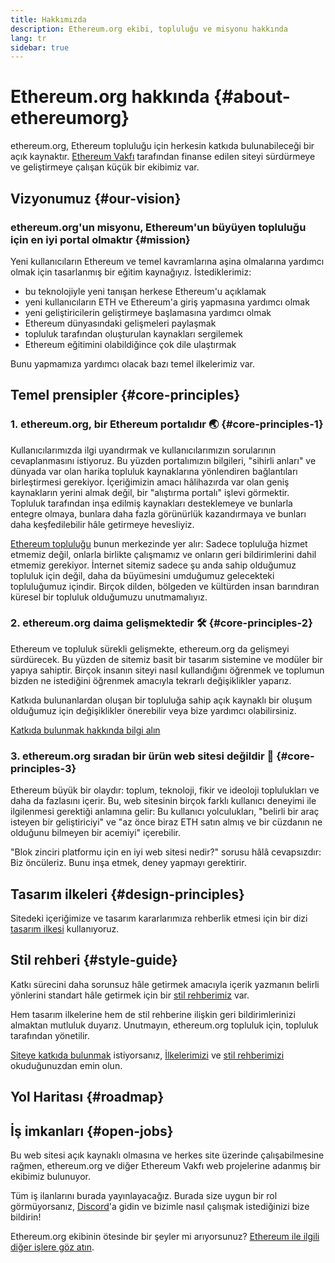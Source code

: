 ```yaml
---
title: Hakkımızda
description: Ethereum.org ekibi, topluluğu ve misyonu hakkında
lang: tr
sidebar: true
---
```


# Ethereum.org hakkında {#about-ethereumorg}

ethereum.org, Ethereum topluluğu için herkesin katkıda bulunabileceği bir açık kaynaktır. [Ethereum Vakfı](/foundation/) tarafından finanse edilen siteyi sürdürmeye ve geliştirmeye çalışan küçük bir ekibimiz var.

## Vizyonumuz {#our-vision}

### ethereum.org'un misyonu, Ethereum'un büyüyen topluluğu için en iyi portal olmaktır {#mission}

Yeni kullanıcıların Ethereum ve temel kavramlarına aşina olmalarına yardımcı olmak için tasarlanmış bir eğitim kaynağıyız. İstediklerimiz:

- bu teknolojiyle yeni tanışan herkese Ethereum'u açıklamak
- yeni kullanıcıların ETH ve Ethereum'a giriş yapmasına yardımcı olmak
- yeni geliştiricilerin geliştirmeye başlamasına yardımcı olmak
- Ethereum dünyasındaki gelişmeleri paylaşmak
- topluluk tarafından oluşturulan kaynakları sergilemek
- Ethereum eğitimini olabildiğince çok dile ulaştırmak

Bunu yapmamıza yardımcı olacak bazı temel ilkelerimiz var.

## Temel prensipler {#core-principles}

### 1. ethereum.org, bir Ethereum portalıdır 🌏 {#core-principles-1}

Kullanıcılarımızda ilgi uyandırmak ve kullanıcılarımızın sorularının cevaplanmasını istiyoruz. Bu yüzden portalımızın bilgileri, "sihirli anları" ve dünyada var olan harika topluluk kaynaklarına yönlendiren bağlantıları birleştirmesi gerekiyor. İçeriğimizin amacı hâlihazırda var olan geniş kaynakların yerini almak değil, bir "alıştırma portalı" işlevi görmektir. Topluluk tarafından inşa edilmiş kaynakları desteklemeye ve bunlarla entegre olmaya, bunlara daha fazla görünürlük kazandırmaya ve bunları daha keşfedilebilir hâle getirmeye hevesliyiz.

[Ethereum topluluğu](/community/) bunun merkezinde yer alır: Sadece topluluğa hizmet etmemiz değil, onlarla birlikte çalışmamız ve onların geri bildirimlerini dahil etmemiz gerekiyor. İnternet sitemiz sadece şu anda sahip olduğumuz topluluk için değil, daha da büyümesini umduğumuz gelecekteki topluluğumuz içindir. Birçok dilden, bölgeden ve kültürden insan barındıran küresel bir topluluk olduğumuzu unutmamalıyız.

### 2. ethereum.org daima gelişmektedir 🛠 {#core-principles-2}

Ethereum ve topluluk sürekli gelişmekte, ethereum.org da gelişmeyi sürdürecek. Bu yüzden de sitemiz basit bir tasarım sistemine ve modüler bir yapıya sahiptir. Birçok insanın siteyi nasıl kullandığını öğrenmek ve toplumun bizden ne istediğini öğrenmek amacıyla tekrarlı değişiklikler yaparız.

Katkıda bulunanlardan oluşan bir topluluğa sahip açık kaynaklı bir oluşum olduğumuz için değişiklikler önerebilir veya bize yardımcı olabilirsiniz.

[Katkıda bulunmak hakkında bilgi alın](/contributing/)

### 3. ethereum.org sıradan bir ürün web sitesi değildir 🦄 {#core-principles-3}

Ethereum büyük bir olaydır: toplum, teknoloji, fikir ve ideoloji toplulukları ve daha da fazlasını içerir. Bu, web sitesinin birçok farklı kullanıcı deneyimi ile ilgilenmesi gerektiği anlamına gelir: Bu kullanıcı yolculukları, "belirli bir araç isteyen bir geliştiriciyi" ve "az önce biraz ETH satın almış ve bir cüzdanın ne olduğunu bilmeyen bir acemiyi" içerebilir.

"Blok zinciri platformu için en iyi web sitesi nedir?" sorusu hâlâ cevapsızdır: Biz öncüleriz. Bunu inşa etmek, deney yapmayı gerektirir.

## Tasarım ilkeleri {#design-principles}

Sitedeki içeriğimize ve tasarım kararlarımıza rehberlik etmesi için bir dizi [tasarım ilkesi](/contributing/design-principles/) kullanıyoruz.

## Stil rehberi {#style-guide}

Katkı sürecini daha sorunsuz hâle getirmek amacıyla içerik yazmanın belirli yönlerini standart hâle getirmek için bir [stil rehberimiz](/contributing/style-guide/) var.

Hem tasarım ilkelerine hem de stil rehberine ilişkin geri bildirimlerinizi almaktan mutluluk duyarız. Unutmayın, ethereum.org topluluk için, topluluk tarafından yönetilir.

[Siteye katkıda bulunmak](/contributing/) istiyorsanız, [İlkelerimizi](/contributing/design-principles/) ve [stil rehberimizi](/contributing/style-guide/) okuduğunuzdan emin olun.

## Yol Haritası {#roadmap}

<Roadmap />

## İş imkanları {#open-jobs}

Bu web sitesi açık kaynaklı olmasına ve herkes site üzerinde çalışabilmesine rağmen, ethereum.org ve diğer Ethereum Vakfı web projelerine adanmış bir ekibimiz bulunuyor.

Tüm iş ilanlarını burada yayınlayacağız. Burada size uygun bir rol görmüyorsanız, [Discord](https://discord.gg/CetY6Y4)'a gidin ve bizimle nasıl çalışmak istediğinizi bize bildirin!

Ethereum.org ekibinin ötesinde bir şeyler mi arıyorsunuz? [Ethereum ile ilgili diğer işlere göz atın](/community/get-involved/#ethereum-jobs/).

